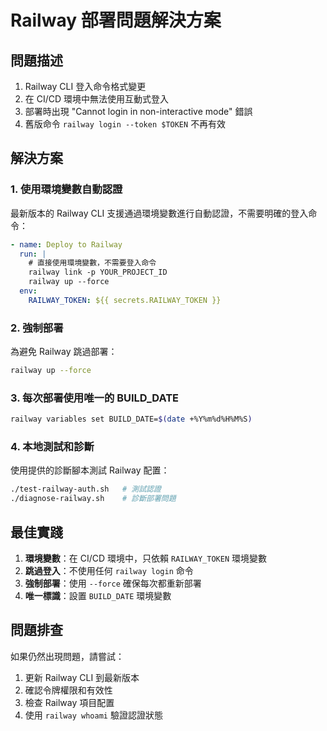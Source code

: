 # Railway 部署問題解決方案

## 問題描述

1. Railway CLI 登入命令格式變更
2. 在 CI/CD 環境中無法使用互動式登入
3. 部署時出現 "Cannot login in non-interactive mode" 錯誤
4. 舊版命令 `railway login --token $TOKEN` 不再有效

## 解決方案

### 1. 使用環境變數自動認證

最新版本的 Railway CLI 支援通過環境變數進行自動認證，不需要明確的登入命令：

```yaml
- name: Deploy to Railway
  run: |
    # 直接使用環境變數，不需要登入命令
    railway link -p YOUR_PROJECT_ID
    railway up --force
  env:
    RAILWAY_TOKEN: ${{ secrets.RAILWAY_TOKEN }}
```

### 2. 強制部署

為避免 Railway 跳過部署：

```bash
railway up --force
```

### 3. 每次部署使用唯一的 BUILD_DATE

```bash
railway variables set BUILD_DATE=$(date +%Y%m%d%H%M%S)
```

### 4. 本地測試和診斷

使用提供的診斷腳本測試 Railway 配置：

```bash
./test-railway-auth.sh   # 測試認證
./diagnose-railway.sh    # 診斷部署問題
```

## 最佳實踐

1. **環境變數**：在 CI/CD 環境中，只依賴 `RAILWAY_TOKEN` 環境變數
2. **跳過登入**：不使用任何 `railway login` 命令
3. **強制部署**：使用 `--force` 確保每次都重新部署
4. **唯一標識**：設置 `BUILD_DATE` 環境變數

## 問題排查

如果仍然出現問題，請嘗試：

1. 更新 Railway CLI 到最新版本
2. 確認令牌權限和有效性
3. 檢查 Railway 項目配置
4. 使用 `railway whoami` 驗證認證狀態
